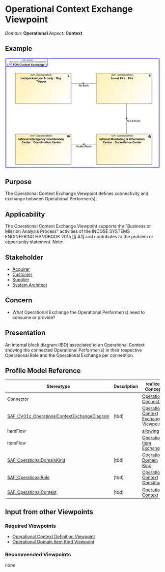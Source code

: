 # Operational Context Exchange Viewpoint
*Domain:* **Operational** *Aspect:* **Context**
## Example
![FDN Context Exchange](../diagrams/FDN-Context-Exchange.svg)
## Purpose
The Operational Context Exchange Viewpoint defines connectivity and exchange between Operational Performer(s).
## Applicability
The Operational Context Exchange Viewpoint supports the "Business or Mission Analysis Process" activities of the INCOSE SYSTEMS ENGINEERING HANDBOOK 2015 [§ 4.1] and contributes to the problem or opportunity statement.
Note:
## Stakeholder
* [Acquirer](../stakeholders.md#Acquirer)
* [Customer](../stakeholders.md#Customer)
* [Supplier](../stakeholders.md#Supplier)
* [System Architect](../stakeholders.md#System-Architect)
## Concern
* What Operational Exchange the Operational Performer(s) need to consume or provide?
## Presentation
An internal block diagram (IBD) associated to an Operational Context showing the connected Operational Performer(s) in their respective Operational Role and the Operational Exchange per connection.

## Profile Model Reference
|Stereotype | Description|realized Concept
|---|---|---|
|Connector||[Operational Connection](concepts.md#Operational-Connection)|
|[SAF_OV01c_OperationalContextExchangeDiagram](stereotypes.md#SAF_OV01c_OperationalContextExchangeDiagram)|[tbd]|[Operational Context Exchange Viewpoint](concepts.md#Operational-Context-Exchange-Viewpoint)|
|ItemFlow||[allowing](concepts.md#allowing)|
|ItemFlow||[Operational Item Exchange](concepts.md#Operational-Item-Exchange)|
|[SAF_OperationalDomainKind](stereotypes.md#SAF_OperationalDomainKind)|[tbd]|[Operational Domain Kind](concepts.md#Operational-Domain-Kind)|
|[SAF_OperationalRole](stereotypes.md#SAF_OperationalRole)|[tbd]|[Operational Context Constituent](concepts.md#Operational-Context-Constituent)|
|[SAF_OperationalContext](stereotypes.md#SAF_OperationalContext)|[tbd]|[Operational Context](concepts.md#Operational-Context)|
## Input from other Viewpoints
### Required Viewpoints
* [Operational Context Definition Viewpoint](Operational-Context-Definition-Viewpoint.md)
* [Operational Domain Item Kind Viewpoint](Operational-Domain-Item-Kind-Viewpoint.md)
### Recommended Viewpoints
*none*
